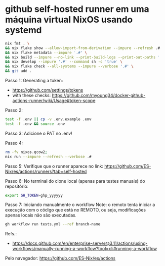 # github self-hosted runner em uma máquina virtual NixOS usando systemd



```bash
nix fmt . \
&& nix flake show --allow-import-from-derivation --impure --refresh .# \
&& nix flake metadata --impure '.#' \
&& nix build --impure --no-link --print-build-logs --print-out-paths '.#' \
&& nix develop --impure '.#' --command sh -c 'true' \
&& nix flake check --all-systems --impure --verbose '.#' \
&& git add .
```


Passo 1: 
Generating a token:
- https://github.com/settings/tokens
- with these checks: https://github.com/myoung34/docker-github-actions-runner/wiki/Usage#token-scope


Passo 2:
```bash
test -f .env || cp -v .env.example .env
test -f .env && source .env
```

Passo 3:
Adicione o PAT no .env!


Passo 4:
```bash
rm -fv nixos.qcow2; 
nix run --impure --refresh --verbose .#
```


Passo 5: Verifique que o runner aparece no link:
https://github.com/ES-Nix/es/actions/runners?tab=self-hosted


Passo 6: No terminal do clone local (apenas para testes manuais) do repositório:
```bash
export GH_TOKEN=ghp_yyyyyy
```

Passo 7: Iniciando manualmente o workflow 
Note: o remoto tenta iniciar a execução com o código que está no REMOTO, ou seja,
modificações apenas locais não são executadas.
```bash
gh workflow run tests.yml --ref branch-name
```
Refs.:
- https://docs.github.com/en/enterprise-server@3.11/actions/using-workflows/manually-running-a-workflow?tool=cli#running-a-workflow


Pelo navegador:
https://github.com/ES-Nix/es/actions
